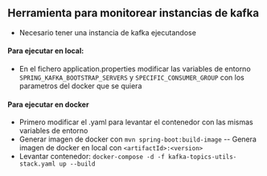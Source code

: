 ## Herramienta para monitorear instancias de kafka

* Necesario tener una instancia de kafka ejecutandose

#### Para ejecutar en local:

* En el fichero application.properties modificar las variables de entorno `SPRING_KAFKA_BOOTSTRAP_SERVERS` y `SPECIFIC_CONSUMER_GROUP` con los parametros del docker que se quiera

#### Para ejecutar en docker

* Primero modificar el .yaml para levantar el contenedor con las mismas variables de entorno
* Generar imagen de docker con `mvn spring-boot:build-image` -- Genera imagen de docker en local con `<artifactId>:<version>`
* Levantar contenedor: `docker-compose -d -f kafka-topics-utils-stack.yaml up --build`